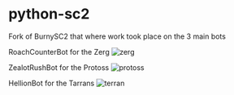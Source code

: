# python-sc2
Fork of BurnySC2 that where work took place on the 3 main bots

RoachCounterBot for the Zerg
![zerg](https://user-images.githubusercontent.com/57527630/123119589-93a2a180-d43b-11eb-86c8-ae6a51b8c7d9.jpg)


ZealotRushBot for the Protoss
![protoss](https://user-images.githubusercontent.com/57527630/123119933-d5cbe300-d43b-11eb-898d-087b0310eba7.jpg)



HellionBot for the Tarrans
![terran](https://user-images.githubusercontent.com/57527630/123119282-49212500-d43b-11eb-8dd9-0d320a30ec13.jpg)

